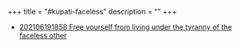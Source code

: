 +++
title = "#kupati-faceless"
description = ""
+++
- [202106191858 Free yourself from living under the tyranny of the faceless other](/zettelkasten/202106191858-free-yourself-from-living-under-the-tyranny-of-the-faceless-other)
